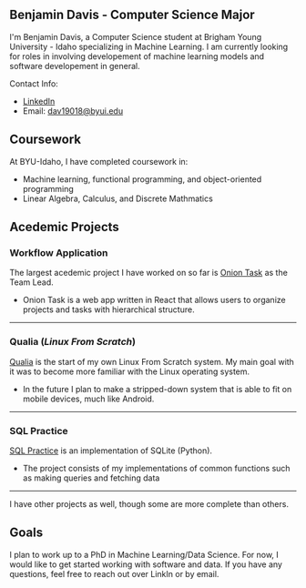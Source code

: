 ## Benjamin Davis - Computer Science Major
I'm Benjamin Davis, a Computer Science student at Brigham Young University - Idaho specializing in Machine Learning. I am currently looking for roles in involving developement of machine learning models and software developement in general.

Contact Info:
- [LinkedIn](https://www.linkedin.com/in/ben-yj-davis/)
- Email: dav19018@byui.edu

## Coursework
At BYU-Idaho, I have completed coursework in:
- Machine learning, functional programming, and object-oriented programming
- Linear Algebra, Calculus, and Discrete Mathmatics

## Acedemic Projects
### **Workflow Application**
The largest acedemic project I have worked on so far is [Onion Task](https://github.com/garrettstanger/OnionTask) as the Team Lead.
- Onion Task is a web app written in React that allows users to organize projects and tasks with hierarchical structure.
---
### **Qualia (_Linux From Scratch_)**
[Qualia](https://github.com/Dbenjamy/Qualia) is the start of my own Linux From Scratch system. My main goal with it was to become more familiar with the Linux operating system.
- In the future I plan to make a stripped-down system that is able to fit on mobile devices, much like Android.
---
### **SQL Practice**
[SQL Practice](https://github.com/Dbenjamy/SQL-practice) is an implementation of SQLite (Python).
- The project consists of my implementations of common functions such as making queries and fetching data
---
I have other projects as well, though some are more complete than others.

## Goals
I plan to work up to a PhD in Machine Learning/Data Science. For now, I would like to get started working with software and data. If you have any questions, feel free to reach out over LinkIn or by email.
